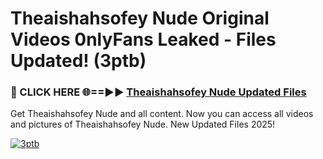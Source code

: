 # Theaishahsofey Nude Original Videos 0nlyFans Leaked - Files Updated! (3ptb)

<h3>🔴 CLICK HERE 🌐==►► <a href="https://tinyurl.com/52m3yx9h" rel="nofollow">Theaishahsofey Nude Updated Files</a></h3>

Get Theaishahsofey Nude and all content. Now you can access all videos and pictures of Theaishahsofey Nude. New Updated Files 2025!

[![3ptb](https://i.imgur.com/TnHtlc8.gif)](https://tinyurl.com/52m3yx9h)
